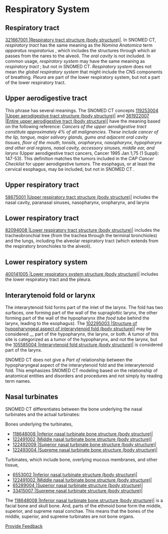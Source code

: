 # Respiratory System

## Respiratory tract

[321667001 |Respiratory tract structure (body structure)|](http://snomed.info/id/321667001). In SNOMED CT, _respiratory tract_ has the same meaning as the _Nomina Anatomica_ term _apparatus respiratorius_ , which includes the structures through which air passes from the nares to the alveoli. The _oral cavity_ is not included. In common usage, _respiratory system_ may have the same meaning as _respiratory tract_ ; but not in SNOMED CT. _Respiratory system_ does not mean _the global respiratory system_ that might include the CNS components of breathing. _Pleura_ are part of the lower respiratory system, but not a part of the lower respiratory tract.

## Upper aerodigestive tract

This phrase has several meanings. The SNOMED CT concepts [119253004 |Upper aerodigestive tract structure (body structure)|](http://snomed.info/id/119253004) and [361922007 |Entire upper aerodigestive tract (body structure)|](http://snomed.info/id/361922007) have the meaning based on the following reference: _Cancers of the upper aerodigestive tract constitute approximately 4% of all malignancies. These include cancer of the lip, tongue, major salivary glands, gums and adjacent oral cavity tissues, floor of the mouth, tonsils, oropharynx, nasopharynx, hypopharynx and other oral regions, nasal cavity, accessory sinuses, middle ear, and larynx_ (Upper aerodigestive tract cancers, Cancer 1995 Jan 1;75 (1 Suppl): 147-53). This definition matches the tumors included in the _CAP Cancer Checklist_ for upper aerodigestive tumors. The esophagus, or at least the cervical esophagus, may be included, but not in SNOMED CT _._

## Upper respiratory tract

[58675001 |Upper respiratory tract structure (body structure)|](http://snomed.info/id/58675001) includes the nasal cavity, paranasal sinuses, nasopharynx, oropharynx, and larynx

## Lower respiratory tract

[82094008 |Lower respiratory tract structure (body structure)|](http://snomed.info/id/82094008) includes the tracheobronchial tree (from the trachea through the terminal bronchioles) and the lungs, including the alveolar respiratory tract (which extends from the respiratory bronchioles to the alveoli).

## Lower respiratory system

[400141005 |Lower respiratory system structure (body structure)|](http://snomed.info/id/400141005) includes the lower respiratory tract and the pleura.

## Interarytenoid fold or larynx

The interarytenoid fold forms part of the inlet of the larynx. The fold has two surfaces, one forming part of the wall of the supraglottic larynx, the other forming part of the wall of the hypopharynx (the _food tube_ behind the larynx, leading to the esophagus). The [102295003 |Structure of hypopharyngeal aspect of interarytenoid fold (body structure)|](http://snomed.info/id/102295003) may be considered \_\_ part of the hypopharynx, the larynx, or both. A tumor of this site is categorized as a tumor of the hypopharynx, and not the larynx, but the [105585004 |Interarytenoid fold structure (body structure)|](http://snomed.info/id/105585004) is considered part of the larynx.

SNOMED CT does not give a _Part of_ relationship between the hypopharyngeal aspect of the interarytenoid fold and the interarytenoid fold. This emphasizes SNOMED CT modeling based on the relationship of anatomical entities and disorders and procedures and not simply by reading term names.

## Nasal turbinates

SNOMED CT differentiates between the bone underlying the nasal turbinates and the actual turbinates:

Bones underlying the turbinates,

* [118648008 |Inferior nasal turbinate bone structure (body structure)|](http://snomed.info/id/118648008)
* [122491002 |Middle nasal turbinate bone structure (body structure)|](http://snomed.info/id/122491002)
* [122492009 |Superior nasal turbinate bone structure (body structure)|](http://snomed.info/id/122492009)
* [122493004 |Supreme nasal turbinate bone structure (body structure)|](http://snomed.info/id/122493004)

Turbinates, which include bone, overlying mucous membranes, and other tissue,

* [6553002 |Inferior nasal turbinate structure (body structure)|](http://snomed.info/id/6553002)
* [122491002 |Middle nasal turbinate bone structure (body structure)|](http://snomed.info/id/122491002)
* [65289004 |Superior nasal turbinate structure (body structure)|](http://snomed.info/id/65289004)
* [33415007 |Supreme nasal turbinate structure (body structure)|](http://snomed.info/id/33415007)

The [118648008 |Inferior nasal turbinate bone structure (body structure)|](http://snomed.info/id/118648008) is a facial bone and skull bone. And, parts of the ethmoid bone form the middle, superior, and supreme nasal conchae. This means that the bones of the middle, superior, and supreme turbinates are not bone organs.






<a href="https://docs.google.com/forms/d/e/1FAIpQLScTmbZIf0UEQwYDkY27EEWBkaiYkHSbR0_9DmFrMLXoQLyL7Q/viewform?usp=pp_url&entry.1767247133=SCT+Editorial+Guide&entry.670899847=Respiratory%20System" class="button primary">Provide Feedback</a>
